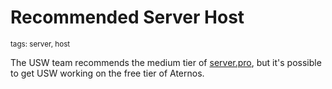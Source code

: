 # Recommended Server Host
<sup>tags: server, host</sup>

The USW team recommends the medium tier of [server.pro](https://server.pro), but it's possible to get USW working on the free tier of Aternos.

